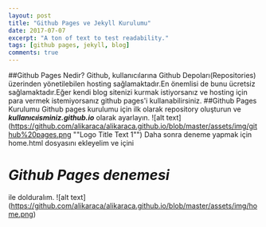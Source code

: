 ```yaml
---
layout: post
title: "Github Pages ve Jekyll Kurulumu"
date: 2017-07-07
excerpt: "A ton of text to test readability."
tags: [github pages, jekyll, blog]
comments: true
---
```

##Github Pages Nedir?
Github, kullanıcılarına Github Depoları(Repositories) üzerinden yönetilebilen hosting sağlamaktadır.En önemlisi de bunu ücretsiz sağlamaktadır.Eğer kendi blog sitenizi kurmak istiyorsanız ve hosting için para vermek istemiyorsanız github pages'i kullanabilirsiniz.
##Github Pages Kurulumu
Github pages kurulumu için ilk olarak repository oluşturun ve **_kullanıcıisminiz.github.io_** olarak ayarlayın.
![alt text] (https://github.com/alikaraca/alikaraca.github.io/blob/master/assets/img/github%20pages.png ""Logo Title Text 1"")
Daha sonra deneme yapmak için home.html dosyasını ekleyelim ve içini **_<h1>Github Pages denemesi</h1>_** ile dolduralım.
![alt text] (https://github.com/alikaraca/alikaraca.github.io/blob/master/assets/img/home.png)
